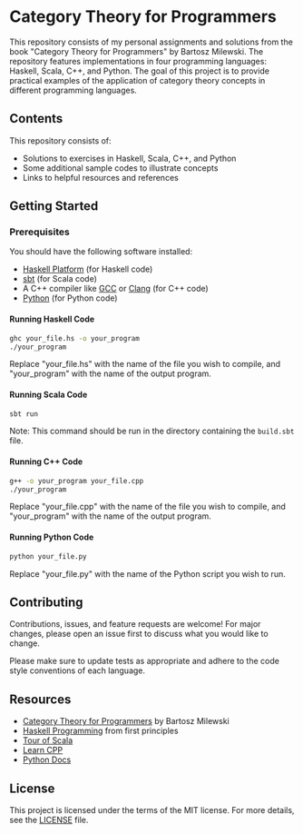# Category Theory for Programmers

This repository consists of my personal assignments and solutions from the book "Category Theory for Programmers" by Bartosz Milewski. The repository features implementations in four programming languages: Haskell, Scala, C++, and Python. The goal of this project is to provide practical examples of the application of category theory concepts in different programming languages.

## Contents
This repository consists of:
* Solutions to exercises in Haskell, Scala, C++, and Python
* Some additional sample codes to illustrate concepts
* Links to helpful resources and references

## Getting Started

### Prerequisites

You should have the following software installed:

* [Haskell Platform](https://www.haskell.org/platform/) (for Haskell code)
* [sbt](https://www.scala-sbt.org/download.html) (for Scala code)
* A C++ compiler like [GCC](https://gcc.gnu.org/install/index.html) or [Clang](https://clang.llvm.org/get_started.html) (for C++ code)
* [Python](https://www.python.org/downloads/) (for Python code)

#### Running Haskell Code
```bash
ghc your_file.hs -o your_program
./your_program
```
Replace "your_file.hs" with the name of the file you wish to compile, and "your_program" with the name of the output program.

#### Running Scala Code
```bash
sbt run
```
Note: This command should be run in the directory containing the `build.sbt` file.

#### Running C++ Code
```bash
g++ -o your_program your_file.cpp
./your_program
```
Replace "your_file.cpp" with the name of the file you wish to compile, and "your_program" with the name of the output program.

#### Running Python Code
```bash
python your_file.py
```
Replace "your_file.py" with the name of the Python script you wish to run.

## Contributing

Contributions, issues, and feature requests are welcome! For major changes, please open an issue first to discuss what you would like to change.

Please make sure to update tests as appropriate and adhere to the code style conventions of each language.

## Resources

* [Category Theory for Programmers](https://github.com/hmemcpy/milewski-ctfp-pdf) by Bartosz Milewski
* [Haskell Programming](http://learnyouahaskell.com/) from first principles
* [Tour of Scala](https://docs.scala-lang.org/tour/tour-of-scala.html)
* [Learn CPP](https://www.learncpp.com/)
* [Python Docs](https://docs.python.org/3/tutorial/)

## License

This project is licensed under the terms of the MIT license. For more details, see the [LICENSE](LICENSE) file.
